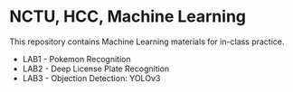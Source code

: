 # NCTU, HCC, Machine Learning
This repository contains Machine Learning materials for in-class practice.

- LAB1 - Pokemon Recognition
- LAB2 - Deep License Plate Recognition
- LAB3 - Objection Detection: YOLOv3